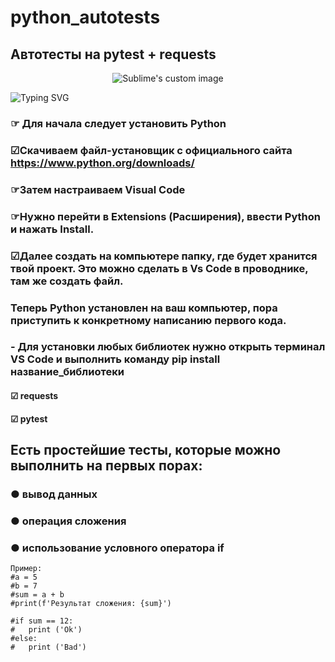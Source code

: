 # python_autotests
## Автотесты на pytest + requests
<p align="center">
  <img src="https://encrypted-tbn0.gstatic.com/images?q=tbn:ANd9GcRewo-srisfh9JRmH0YtylOtzm03AZbzKlOG1erjFODQJfsHGjBKo1x_Hi-vrgkKtejXik&usqp=CAU" alt="Sublime's custom image"/>
</p>

![Typing SVG](https://readme-typing-svg.herokuapp.com?color=%2336BCF7&lines=Автотесты+++Python+++Pytest+++Requests)

### ☞ Для начала следует установить Python
### ☑︎Скачиваем файл-установщик с официального сайта https://www.python.org/downloads/

### ☞Затем настраиваем Visual Code
### ☞Нужно перейти в Extensions (Расширения), ввести Python и нажать Install.
### ☑︎Далее создать на компьютере папку, где будет хранится твой проект. Это можно сделать в Vs Code в проводнике, там же создать файл.
  ###   Теперь Python установлен на ваш компьютер, пора приступить к конкретному написанию первого кода.
###  - Для установки любых библиотек нужно открыть терминал VS Code и выполнить команду pip install название_библиотеки 
 ####   ☑︎ requests
 ####   ☑︎ pytest
  
## Есть простейшие тесты, которые можно выполнить на первых порах:
### ● вывод данных
### ● операция сложения
### ● использование условного оператора if
```
Пример:
#a = 5
#b = 7
#sum = a + b  
#print(f'Результат сложения: {sum}')

#if sum == 12:
#   print ('Ok')
#else:
#   print ('Bad')
```
